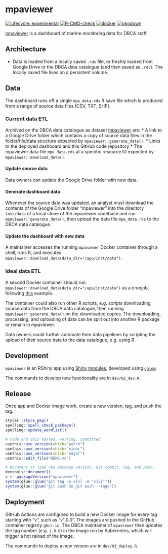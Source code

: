 
<!-- README.md is generated from README.Rmd. Please edit that file -->

# mpaviewer

<!-- badges: start -->

[![Lifecycle:
experimental](https://img.shields.io/badge/lifecycle-experimental-orange.svg)](https://lifecycle.r-lib.org/articles/stages.html#experimental)
[![R-CMD-check](https://github.com/dbca-wa/mpaviewer/workflows/R-CMD-check/badge.svg)](https://github.com/dbca-wa/mpaviewer/actions)
[![docker](https://github.com/dbca-wa/mpaviewer/actions/workflows/docker.yaml/badge.svg)](https://github.com/dbca-wa/mpaviewer/actions/workflows/docker.yaml)
[![pkgdown](https://github.com/dbca-wa/mpaviewer/actions/workflows/pkgdown.yaml/badge.svg)](https://github.com/dbca-wa/mpaviewer/actions/workflows/pkgdown.yaml)
<!-- badges: end -->

[mpaviewer](https://mpaviewer.dbca.wa.gov.au/) is a dashboard of marine
monitoring data for DBCA staff.

## Architecture

-   Data is loaded from a locally saved `.rds` file, or freshly loaded
    from Google Drive or the DBCA data catalogue (and then saved as
    `.rds`). The locally saved file lives on a persistent volume.

## Data

The dashboard runs off a single `mpa_data.rds` R save file which is
produced from a range of source data files (CSV, TXT, SHP).

### Current data ETL

Archived on the DBCA data catalogue as dataset
[mpaviewer](https://data.dbca.wa.gov.au/dataset/mpaviewer) are: \* A
link to a Google Drive folder which contains a copy of source data files
in the folder/file/data structure expected by
`mpaviewer::generate_data()`. \* Links to the deployed dashboard and
this GitHub code repository \* The mpaviewer data file `mpa_data.rds` at
a specific resource ID expected by `mpaviewer::download_data()`.

#### Update source data

Data owners can update the Google Drive folder with new data.

#### Generate dashboard data

Whenever the source data was updated, an analyst must download the
contents of the Google Drive folder “mpaviewer” into the directory
`inst/data` of a local clone of the mpaviewer codebase and run
`mpaviewer::generate_data()`, then upload the data file `mpa_data.rds`
to the DBCA data catalogue.

#### Update the dashboard with new data

A maintainer accesses the running `mpaviewer` Docker container through a
shell, runs R, and executes
`mpaviewer::download_data(data_dir="/app/inst/data")`.

### Ideal data ETL

A second Docker container should run
`mpaviewer::download_data(data_dir="/app/inst/data")` as a cronjob,
following
[this](https://github.com/dbca-wa/etlTurtleNesting/tree/master/cron)
example.

The container could also run other R scripts, e.g. scripts downloading
source data from the DBCA data catalogue, then running
`mpaviewer::generate_data()` on the downloaded copies. The downloading,
processing, and uploading of data can be split out into another R
package or remain in mpaviewer.

Data owners could further automate their data pipelines by scripting the
upload of their source data to the data catalogue, e.g. using R.

## Development

`mpaviewer` is an RShiny app using [Shiny
modules](https://shiny.rstudio.com/articles/modules.html), developed
using [`golem`](https://mastering-shiny.org/scaling-modules.html).

The commands to develop new functionality are in `dev/02_dev.R`.

## Release

Once app and Docker image work, create a new version, tag, and push the
tag.

``` r
styler::style_pkg()
spelling::spell_check_package()
spelling::update_wordlist()

# Code and docs tested, working, committed
usethis::use_version(which="patch")
usethis::use_version(which="minor")
usethis::use_version(which="major")
usethis::edit_file("NEWS.md")

# Document to load new package version. Git commit, tag, and push.
devtools::document()
v <- packageVersion("mpaviewer")
system(glue::glue("git tag -a v{v} -m 'v{v}'"))
system(glue::glue("git push && git push --tags"))
```

## Deployment

GitHub Actions are configured to build a new Docker image for every tag
starting with “v”, such as “v1.0.0”. The images are pushed to the GitHub
container registry `ghcr.io`. The DBCA maintainer of `mpaviewer` then
updates the tag number (e.g. `1.0.0`) in the image run by Kubernetes,
which will trigger a hot reload of the image.

The commands to deploy a new version are in `dev/03_deploy.R`.
